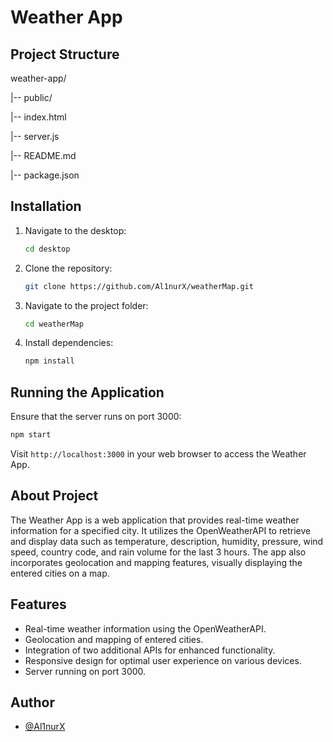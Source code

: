 # Weather App

## Project Structure

weather-app/

|-- public/

|-- index.html

|-- server.js

|-- README.md

|-- package.json


## Installation

1. Navigate to the desktop:

   ```bash
   cd desktop

2. Clone the repository:

   ```bash
   git clone https://github.com/Al1nurX/weatherMap.git

3. Navigate to the project folder:

   ```bash
   cd weatherMap

4. Install dependencies:
   
   ```bash
   npm install

## Running the Application

Ensure that the server runs on port 3000:

   ```bash
   npm start
   ```

Visit `http://localhost:3000` in your web browser to access the Weather App.

## About Project

The Weather App is a web application that provides real-time weather information for a specified city. It utilizes the OpenWeatherAPI to retrieve and display data such as temperature, description, humidity, pressure, wind speed, country code, and rain volume for the last 3 hours. The app also incorporates geolocation and mapping features, visually displaying the entered cities on a map.

## Features

- Real-time weather information using the OpenWeatherAPI.
- Geolocation and mapping of entered cities.
- Integration of two additional APIs for enhanced functionality.
- Responsive design for optimal user experience on various devices.
- Server running on port 3000.

## Author

- [@Al1nurX](https://www.github.com/Al1nurX)
